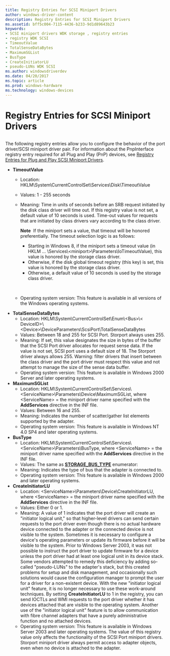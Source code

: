 ```yaml
---
title: Registry Entries for SCSI Miniport Drivers
author: windows-driver-content
description: Registry Entries for SCSI Miniport Drivers
ms.assetid: bff5c004-7115-4436-b233-9d1d89643b23
keywords:
- SCSI miniport drivers WDK storage , registry entries
- registry WDK SCSI
- TimeoutValue
- TotalSenseDataBytes
- MaximumSGList
- BusType
- CreateInitiatorLU
- pseudo-LUNs WDK SCSI
ms.author: windowsdriverdev
ms.date: 04/20/2017
ms.topic: article
ms.prod: windows-hardware
ms.technology: windows-devices
---
```


# Registry Entries for SCSI Miniport Drivers


## <span id="ddk_registry_entries_for_scsi_miniport_drivers_kg"></span><span id="DDK_REGISTRY_ENTRIES_FOR_SCSI_MINIPORT_DRIVERS_KG"></span>


The following registry entries allow you to configure the behavior of the port driver/SCSI miniport driver pair. For information about the PnpInterface registry entry required for all Plug and Play (PnP) devices, see [Registry Entries for Plug and Play SCSI Miniport Drivers](registry-entries-for-plug-and-play-scsi-miniport-drivers.md).

-   **TimeoutValue**
    -   Location: HKLM\\System\\CurrentControlSet\\Services\\Disk\\TimeoutValue
    -   Values: 1 - 255 seconds
    -   Meaning: Time in units of seconds before an SRB request initiated by the disk class driver will time out. If this registry value is not set, a default value of 10 seconds is used. Time-out values for requests that are initiated by class drivers vary according to the class driver.

        **Note**  If the miniport sets a value, that timeout will be honored preferentially. The timeout selection logic is as follows:
        -   Starting in Windows 8, if the miniport sets a timeout value (in HKLM … \\Services\\&lt;miniport&gt;\\Parameters\\IoTimeoutValue), this value is honored by the storage class driver.
        -   Otherwise, if the disk global timeout registry (this key) is set, this value is honored by the storage class driver.
        -   Otherwise, a default value of 10 seconds is used by the storage class driver.

         

    -   Operating system version: This feature is available in all versions of the Windows operating systems.

<!-- -->

-   **TotalSenseDataBytes**
    -   Location: HKLM\\System\\CurrentControlSet\\Enum\\&lt;Bus&gt;\\&lt; DeviceID&gt;\\&lt;Device&gt;\\DeviceParameters\\ScsiPort\\TotalSenseDataBytes
    -   Values: Between 18 and 255 for SCSI Port. Storport always uses 255.
    -   Meaning: If set, this value designates the size in bytes of the buffer that the SCSI Port driver allocates for request sense data. If the value is not set, SCSI port uses a default size of 18. The Storport driver always allows 255. Warning: filter drivers that insert between the class driver and the port driver must respect this value and not attempt to manage the size of the sense data buffer.
    -   Operating system version: This feature is available in Windows 2000 Server and later operating systems.
-   **MaximumSGList**
    -   Location: HKLM\\System\\CurrentControlSet\\Services\\&lt;ServiceName&gt;\\Parameters\\Device\\MaximumSGList, where &lt;ServiceName&gt; = the miniport driver name specified with the **AddServices** directive in the INF file.
    -   Values: Between 16 and 255.
    -   Meaning: Indicates the number of scatter/gather list elements supported by the adapter.
    -   Operating system version: This feature is available in Windows NT 4.0 SP4 and later operating systems.
-   **BusType**
    -   Location: HKLM\\System\\CurrentControlSet\\Services\\&lt;ServiceName&gt;\\Parameters\\BusType, where &lt;ServiceName&gt; = the miniport driver name specified with the **AddServices** directive in the INF file.
    -   Values: The same as [**STORAGE\_BUS\_TYPE**](https://msdn.microsoft.com/library/windows/hardware/ff566356) enumerator:
    -   Meaning: Indicates the type of bus that the adapter is connected to.
    -   Operating system version: This feature is available in Windows 2000 and later operating systems.
-   **CreateInitiatorLU**
    -   Location: &lt;ServiceName&gt;\\Parameters\\Device\\CreateInitiatorLU, where &lt;ServiceName&gt; = the miniport driver name specified with the **AddServices** directive in the INF file.
    -   Values: Either 0 or 1.
    -   Meaning: A value of 1 indicates that the port driver will create an "initiator logical unit," so that higher-level drivers can send certain requests to the port driver even though there is no actual hardware device connected to the adapter or the connected device is not visible to the system. Sometimes it is necessary to configure a device's operating parameters or update its firmware before it will be visible to the system. Prior to Windows Server 2003, it was not possible to instruct the port driver to update firmware for a device unless the port driver had at least one logical unit in its device stack. Some vendors attempted to remedy this deficiency by adding so-called "pseudo-LUNs" to the adapter's stack, but this created problems for setup and disk management, and occasionally such solutions would cause the configuration manager to prompt the user for a driver for a non-existent device. With the new "initiator logical unit" feature, it is no longer necessary to use these work-around techniques. By setting **CreateInitiatorLU** to 1 in the registry, you can send IOCTLs and WMI requests to the port driver whether it has devices attached that are visible to the operating system. Another use of the "initiator logical unit" feature is to allow communication with fibre channel adapters that have a purely administrative function and no attached devices.
    -   Operating system version: This feature is available in Windows Server 2003 and later operating systems. The value of this registry value only affects the functionality of the SCSI Port miniport drivers. Storport miniport driver always permit access to adapter objects, even when no device is attached to the adapter.

 

 




